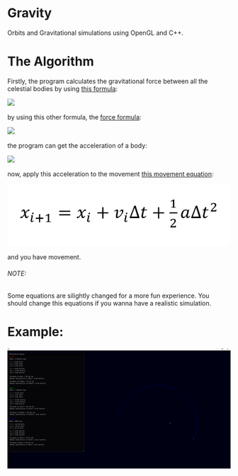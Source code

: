 # Gravity
Orbits and Gravitational simulations using OpenGL and C++.

# The Algorithm
Firstly, the program calculates the gravitational force between all the celestial bodies by using [this formula](https://en.wikipedia.org/wiki/Newton's_law_of_universal_gravitation):

<img src="https://render.githubusercontent.com/render/math?math=$F = G \frac{Mm}{r^2}$">

by using this other formula, the [force formula](https://en.wikipedia.org/wiki/Force):

<img src="https://render.githubusercontent.com/render/math?math=$F = ma$">

the program can get the acceleration of a body:

<img src="https://render.githubusercontent.com/render/math?math=$a = \frac{F}{m}$">

now, apply this acceleration to the movement [this movement equation](https://en.wikipedia.org/wiki/Leapfrog_integration):

<img src="https://raw.githubusercontent.com/TheMisterOdd/Gravity/main/images/LeapfrogIntegration.png" alt="Acceleration"/>

and you have movement.

###### NOTE: 
Some equations are silightly changed for a more fun experience. You should change this equations if you wanna have a realistic simulation.


# Example:

<img src="https://raw.githubusercontent.com/TheMisterOdd/Gravity/main/images/example.png" alt="window output"/>
